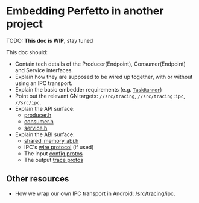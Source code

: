# Embedding Perfetto in another project

TODO: **This doc is WIP**, stay tuned

This doc should:
- Contain tech details of the Producer(Endpoint), Consumer(Endpoint) and Service
  interfaces.
- Explain how they are supposed to be wired up together, with or without
  using an IPC transport.
- Explain the basic embedder requirements (e.g. [`TaskRunner`](/include/perfetto/base/task_runner.h))
- Point out the relevant GN targets:
  `//src/tracing`, `//src/tracing:ipc`, `//src/ipc`.
- Explain the API surface:
  - [producer.h](/include/perfetto/ext/tracing/core/producer.h)
  - [consumer.h](/include/perfetto/ext/tracing/core/consumer.h)
  - [service.h](/include/perfetto/ext/tracing/core/tracing_service.h)
- Explain the ABI surface:
  - [shared_memory_abi.h](/include/perfetto/ext/tracing/core/shared_memory_abi.h)
  - IPC's [wire protocol](/protos/perfetto/ipc/wire_protocol.proto) (if used)
  - The input [config protos](/protos/perfetto/config)
  - The output [trace protos](/protos/perfetto/trace)

Other resources
---------------
* How we wrap our own IPC transport in Android: [/src/tracing/ipc](/src/tracing/ipc).
